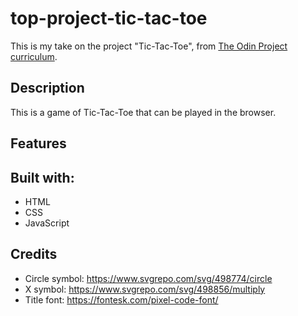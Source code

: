 # top-project-tic-tac-toe

This is my take on the project "Tic-Tac-Toe", from [The Odin Project curriculum](https://www.theodinproject.com/lessons/node-path-javascript-tic-tac-toe).

## Description

This is a game of Tic-Tac-Toe that can be played in the browser.

## Features


## Built with:

- HTML
- CSS
- JavaScript

## Credits

- Circle symbol: https://www.svgrepo.com/svg/498774/circle
- X symbol: https://www.svgrepo.com/svg/498856/multiply
- Title font:  https://fontesk.com/pixel-code-font/